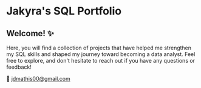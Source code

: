 # Jakyra's SQL Portfolio
## Welcome! ✨ 

Here, you will find a collection of projects that have helped me strengthen my SQL skills and shaped my journey toward becoming a data analyst. Feel free to explore, and don't hesitate to reach out if you have any questions or feedback!
 
📧 [jdmathis00@gmail.com](mailto:jdmathis00@gmail.com)

